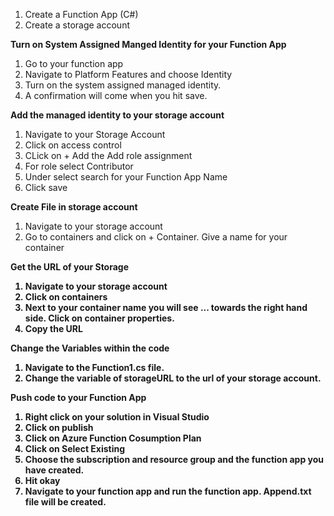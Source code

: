 1. Create a Function App (C#) 
2. Create a storage account

<b>Turn on System Assigned Manged Identity for your Function App</b> 
1. Go to your function app 
2. Navigate to Platform Features and choose Identity 
3. Turn on the system assigned managed identity. 
4. A confirmation will come when you hit save.

<b> Add the managed identity to your storage account</b> 
1. Navigate to your Storage Account
2. Click on access control 
3. CLick on + Add the Add role assignment 
4. For role select Contributor 
5. Under select search for your Function App Name 
6. Click save

<b> Create File in storage account</b> 
1. Navigate to your storage account 
2. Go to containers and click on + Container. Give a name for your container

<b> Get the URL of your Storage<b> 
1. Navigate to your storage account 
2. Click on containers 
3. Next to your container name you will see ... towards the right hand side. Click on container properties.
4. Copy the URL 

<b> Change the Variables within the code</b> 
1. Navigate to the Function1.cs file. 
2. Change the variable of storageURL to the url of your storage account. 

<b> Push code to your Function App</b> 
1. Right click on your solution in Visual Studio 
2. Click on publish
3. Click on Azure Function Cosumption Plan 
4. Click on Select Existing 
5. Choose the subscription and resource group and the function app you have created. 
6. Hit okay 
7. Navigate to your function app and run the function app. Append.txt file will be created. 


